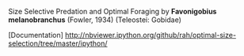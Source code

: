 Size Selective Predation and Optimal Foraging by __Favonigobius melanobranchus__ (Fowler, 1934) (Teleostei: Gobidae)

[Documentation] http://nbviewer.ipython.org/github/rah/optimal-size-selection/tree/master/ipython/
